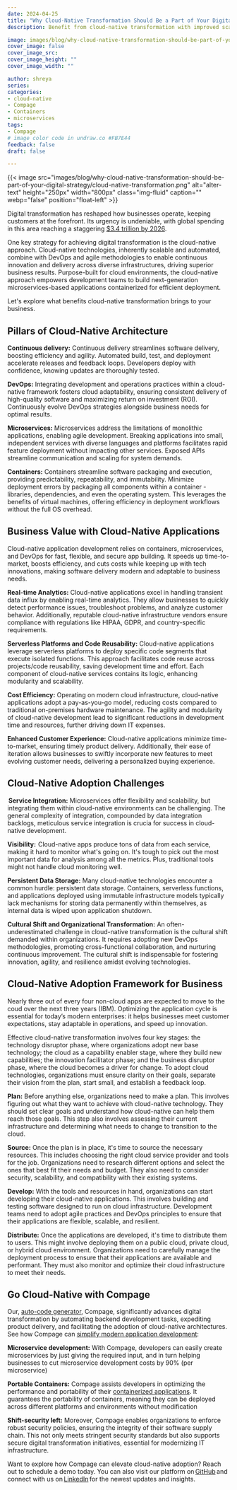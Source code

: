 ```yaml
---
date: 2024-04-25
title: "Why Cloud-Native Transformation Should Be a Part of Your Digital Strategy "
description: Benefit from cloud-native transformation with improved scalability, flexibility, cost savings, and integration. Simplify adoption with Compage, an auto-code generator. 

image: images/blog/why-cloud-native-transformation-should-be-part-of-your-digital-strategy/cloud-native-banner-image.png
cover_image: false
cover_image_src: 
cover_image_height: ""
cover_image_width: ""

author: shreya
series: 
categories:
- cloud-native
- Compage
- Containers
- microservices
tags:
- Compage
# image color code in undraw.co #FB7E44 
feedback: false
draft: false

---
```


{{< image src="images/blog/why-cloud-native-transformation-should-be-part-of-your-digital-strategy/cloud-native-transformation.png" alt="alter-text" height="250px" width="800px" class="img-fluid" caption="" webp="false" position="float-left" >}}


Digital transformation has reshaped how businesses operate, keeping customers at the forefront. Its urgency is undeniable, with global spending in this area reaching a staggering [$3.4 trillion by 2026](https://www.statista.com/statistics/870924/worldwide-digital-transformation-market-size/).  



One key strategy for achieving digital transformation is the cloud-native approach. Cloud-native technologies, inherently scalable and automated, combine with DevOps and agile methodologies to enable continuous innovation and delivery across diverse infrastructures, driving superior business results. Purpose-built for cloud environments, the cloud-native approach empowers development teams to build next-generation microservices-based applications containerized for efficient deployment.  

Let's explore what benefits cloud-native transformation brings to your business.   

 

## Pillars of Cloud-Native Architecture 

**Continuous delivery:**  Continuous delivery streamlines software delivery, boosting efficiency and agility. Automated build, test, and deployment accelerate releases and feedback loops. Developers deploy with confidence, knowing updates are thoroughly tested.  

**DevOps:** Integrating development and operations practices within a cloud-native framework fosters cloud adaptability, ensuring consistent delivery of high-quality software and maximizing return on investment (ROI). Continuously evolve DevOps strategies alongside business needs for optimal results. 

**Microservices:** Microservices address the limitations of monolithic applications, enabling agile development. Breaking applications into small, independent services with diverse languages and platforms facilitates rapid feature deployment without impacting other services. Exposed APIs streamline communication and scaling for system demands.  

**Containers:** Containers streamline software packaging and execution, providing predictability, repeatability, and immutability. Minimize deployment errors by packaging all components within a container - libraries, dependencies, and even the operating system. This leverages the benefits of virtual machines, offering efficiency in deployment workflows without the full OS overhead.  

 

## Business Value with Cloud-Native Applications  

 
Cloud-native application development relies on containers, microservices, and DevOps for fast, flexible, and secure app building. It speeds up time-to-market, boosts efficiency, and cuts costs while keeping up with tech innovations, making software delivery modern and adaptable to business needs.

**Real-time Analytics:**  Cloud-native applications excel in handling transient data influx by enabling real-time analytics. They allow businesses to quickly detect performance issues, troubleshoot problems, and analyze customer behavior. Additionally, reputable cloud-native infrastructure vendors ensure compliance with regulations like HIPAA, GDPR, and country-specific requirements.  

**Serverless Platforms and Code Reusability:**  Cloud-native applications leverage serverless platforms to deploy specific code segments that execute isolated functions. This approach facilitates code reuse across projects/code reusability, saving development time and effort. Each component of cloud-native services contains its logic, enhancing modularity and scalability.  

**Cost Efficiency:** Operating on modern cloud infrastructure, cloud-native applications adopt a pay-as-you-go model, reducing costs compared to traditional on-premises hardware maintenance. The agility and modularity of cloud-native development lead to significant reductions in development time and resources, further driving down IT expenses.  

**Enhanced Customer Experience:** Cloud-native applications minimize time-to-market, ensuring timely product delivery. Additionally, their ease of iteration allows businesses to swiftly incorporate new features to meet evolving customer needs, delivering a personalized buying experience.  

 ## Cloud-Native Adoption Challenges   

 **Service Integration:** Microservices offer flexibility and scalability, but integrating them within cloud-native environments can be challenging. The general complexity of integration, compounded by data integration backlogs, meticulous service integration is crucia for success in cloud-native development.  

**Visibility:**  Cloud-native apps produce tons of data from each service, making it hard to monitor what's going on. It's tough to pick out the most important data for analysis among all the metrics. Plus, traditional tools might not handle cloud monitoring well.  

**Persistent Data Storage:** Many cloud-native technologies encounter a common hurdle: persistent data storage. Containers, serverless functions, and applications deployed using immutable infrastructure models typically lack mechanisms for storing data permanently within themselves, as internal data is wiped upon application shutdown.  

**Cultural Shift and Organizational Transformation:** An often-underestimated challenge in cloud-native transformation is the cultural shift demanded within organizations. It requires adopting new DevOps methodologies, promoting cross-functional collaboration, and nurturing continuous improvement. The cultural shift is indispensable for fostering innovation, agility, and resilience amidst evolving technologies.  

## Cloud-Native Adoption Framework for Business 

Nearly three out of every four non-cloud apps are expected to move to the coud over the next three years (IBM). Optimizing the application cycle is essential for today’s modern enterprises: it helps businesses meet customer expectations, stay adaptable in operations, and speed up innovation.  

Effective cloud-native transformation involves four key stages: the technology disruptor phase, where organizations adopt new base technology; the cloud as a capability enabler stage, where they build new capabilities; the innovation facilitator phase; and the business disruptor phase, where the cloud becomes a driver for change. To adopt cloud technologies, organizations must ensure clarity on their goals, separate their vision from the plan, start small, and establish a feedback loop. 

**Plan:** Before anything else, organizations need to make a plan. This involves figuring out what they want to achieve with cloud-native technology. They should set clear goals and understand how cloud-native can help them reach those goals. This step also involves assessing their current infrastructure and determining what needs to change to transition to the cloud. 

**Source:** Once the plan is in place, it's time to source the necessary resources. This includes choosing the right cloud service provider and tools for the job. Organizations need to research different options and select the ones that best fit their needs and budget. They also need to consider security, scalability, and compatibility with their existing systems. 

**Develop:**  With the tools and resources in hand, organizations can start developing their cloud-native applications. This involves building and testing software designed to run on cloud infrastructure. Development teams need to adopt agile practices and DevOps principles to ensure that their applications are flexible, scalable, and resilient. 

**Distribute:** Once the applications are developed, it's time to distribute them to users. This might involve deploying them on a public cloud, private cloud, or hybrid cloud environment. Organizations need to carefully manage the deployment process to ensure that their applications are available and performant. They must also monitor and optimize their cloud infrastructure to meet their needs.  



## Go Cloud-Native with Compage   

Our, [auto-code generator](https://intelops.ai/blog/introducing-compagedev-centric-platform-for-auto-code-generation--fortified-security/), Compage,  significantly advances digital transformation by automating backend development tasks, expediting product delivery, and facilitating the adoption of cloud-native architectures. See how Compage can [simplify modern application development](https://intelops.ai/blog/simplify-modern-application-development-with-auto-code-generator-compage/):  

**Microservice development:** With Compage, developers can easily create microservices by just giving the required  input, and in turn helping businesses to cut microservice development costs by 90% (per microservice)  

**Portable Containers:** Compage assists developers in optimizing the performance and portability of their [containerized applications](https://intelops.ai/blog/simplify-containerization-for-speed-and-scalability-with-compage/). It guarantees the portability of containers, meaning they can be deployed across different platforms and environments without modification 

**Shift-security left:** Moreover, Compage enables organizations to enforce robust security policies, ensuring the integrity of their software supply chain. This not only meets stringent security standards but also supports secure digital transformation initiatives, essential for modernizing IT infrastructure.  

Want to explore how Compage can elevate cloud-native adoption? Reach out to schedule a demo today. You can also visit our platform on [GitHub](https://github.com/intelops/compage) and connect with us on [LinkedIn](https://www.linkedin.com/company/intelopsai) for the newest updates and insights.  